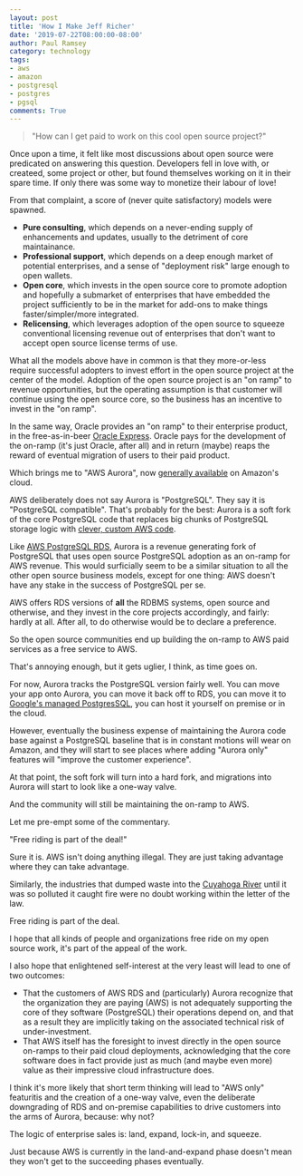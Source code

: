 ```yaml
---
layout: post
title: 'How I Make Jeff Richer'
date: '2019-07-22T08:00:00-08:00'
author: Paul Ramsey
category: technology
tags:
- aws
- amazon
- postgresql
- postgres
- pgsql
comments: True
---
```


> "How can I get paid to work on this cool open source project?"

Once upon a time, it felt like most discussions about open source were predicated on answering this question. Developers fell in love with, or createed, some project or other, but found themselves working on it in their spare time. If only there was some way to monetize their labour of love!

From that complaint, a score of (never quite satisfactory) models were spawned.

* **Pure consulting**, which depends on a never-ending supply of enhancements and updates, usually to the detriment of core maintainance.
* **Professional support**, which depends on a deep enough market of potential enterprises, and a sense of "deployment risk" large enough to open wallets.
* **Open core**, which invests in the open source core to promote adoption and hopefully a submarket of enterprises that have embedded the project sufficiently to be in the market for add-ons to make things faster/simpler/more integrated.
* **Relicensing**, which leverages adoption of the open source to squeeze conventional licensing revenue out of enterprises that don't want to accept open source license terms of use.

What all the models above have in common is that they more-or-less require successful adopters to invest effort in the open source project at the center of the model. Adoption of the open source project is an "on ramp" to revenue opportunities, but the operating assumption is that customer will continue using the open source core, so the business has an incentive to invest in the "on ramp".

In the same way, Oracle provides an "on ramp" to their enterprise product, in the free-as-in-beer [Oracle Express](https://www.oracle.com/ca-en/database/technologies/appdev/xe.html). Oracle pays for the development of the on-ramp (it's just Oracle, after all) and in return (maybe) reaps the reward of eventual migration of users to their paid product.

Which brings me to "AWS Aurora", now [generally available](https://aws.amazon.com/blogs/aws/amazon-aurora-postgresql-serverless-now-generally-available/) on Amazon's cloud.

AWS deliberately does not say Aurora is "PostgreSQL". They say it is "PostgreSQL compatible". That's probably for the best: Aurora is a soft fork of the core PostgreSQL code that replaces big chunks of PostgreSQL storage logic with [clever, custom AWS code](https://www.youtube.com/watch?v=wGopOkzLcww).  

Like [AWS PostgreSQL RDS](https://aws.amazon.com/rds/postgresql/), Aurora is a revenue generating fork of PostgreSQL that uses open source PostgreSQL adoption as an on-ramp for AWS revenue. This would surficially seem to be a similar situation to all the other open source business models, except for one thing: AWS doesn't have any stake in the success of PostgreSQL per se.

AWS offers RDS versions of **all** the RDBMS systems, open source and otherwise, and they invest in the core projects accordingly, and fairly: hardly at all. After all, to do otherwise would be to declare a preference.

So the open source communities end up building the on-ramp to AWS paid services as a free service to AWS. 

That's annoying enough, but it gets uglier, I think, as time goes on.

For now, Aurora tracks the PostgreSQL version fairly well. You can move your app onto Aurora, you can move it back off to RDS, you can move it to [Google's managed PostgresSQL](https://cloud.google.com/sql/docs/postgres/), you can host it yourself on premise or in the cloud.

However, eventually the business expense of maintaining the Aurora code base against a PostgreSQL baseline that is in constant motions will wear on Amazon, and they will start to see places where adding "Aurora only" features will "improve the customer experience".

At that point, the soft fork will turn into a hard fork, and migrations into Aurora will start to look like a one-way valve.

And the community will still be maintaining the on-ramp to AWS.

Let me pre-empt some of the commentary.

"Free riding is part of the deal!" 

Sure it is. AWS isn't doing anything illegal. They are just taking advantage where they can take advantage.

Similarly, the industries that dumped waste into the [Cuyahoga River](https://en.wikipedia.org/wiki/Cuyahoga_River) until it was so polluted it caught fire were no doubt working within the letter of the law.

Free riding is part of the deal. 

I hope that all kinds of people and organizations free ride on my open source work, it's part of the appeal of the work. 

I also hope that enlightened self-interest at the very least will lead to one of two outcomes:

* That the customers of AWS RDS and (particularly) Aurora recognize that the organization they are paying (AWS) is not adequately supporting the core of they software (PostgreSQL) their operations depend on, and that as a result they are implicitly taking on the associated technical risk of under-investment.
* That AWS itself has the foresight to invest directly in the open source on-ramps to their paid cloud deployments, acknowledging that the core software does in fact provide just as much (and maybe even more) value as their impressive cloud infrastructure does.

I think it's more likely that short term thinking will lead to "AWS only" featuritis and the creation of a one-way valve, even the deliberate downgrading of RDS and on-premise capabilities to drive customers into the arms of Aurora, because: why not? 

The logic of enterprise sales is: land, expand, lock-in, and squeeze. 

Just because AWS is currently in the land-and-expand phase doesn't mean they won't get to the succeeding phases eventually. 
